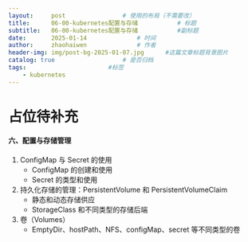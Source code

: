```yaml
---
layout:     post   				# 使用的布局（不需要改）
title:      06-00-kubernetes配置与存储 			# 标题 
subtitle:   06-00-kubernetes配置与存储 			#副标题
date:       2025-01-14 				# 时间
author:     zhaohaiwen 				# 作者
header-img: img/post-bg-2025-01-07.jpg		#这篇文章标题背景图片
catalog: true 					# 是否归档
tags:						#标签
    - kubernetes
---
```

# 占位待补充


#### 六、配置与存储管理

1. ConfigMap 与 Secret 的使用
   - ConfigMap 的创建和使用
   - Secret 的类型和使用
2. 持久化存储的管理：PersistentVolume 和 PersistentVolumeClaim
   - 静态和动态存储供应
   - StorageClass 和不同类型的存储后端
3. 卷（Volumes）
   - EmptyDir、hostPath、NFS、configMap、secret 等不同类型的卷
